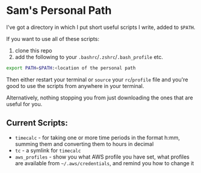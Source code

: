 # Sam's Personal Path

I've got a directory in which I put short useful scripts I write, added to `$PATH`.

If you want to use all of these scripts:

1. clone this repo
2. add the following to your `.bashrc`/`.zshrc`/`.bash_profile` etc.
  ```bash
  export PATH=$PATH:<location of the personal path
  ```

Then either restart your terminal or `source` your `rc`/`profile` file and you're good to use the scripts from anywhere in your terminal.

Alternatively, nothing stopping you from just downloading the ones that are useful for you.

## Current Scripts:
- `timecalc` - for taking one or more time periods in the format h:mm, summing them and converting them to hours in decimal
- `tc` - a symlink for `timecalc`
- `aws_profiles` - show you what AWS profile you have set, what profiles are available from `~/.aws/credentials`, and remind you how to change it
